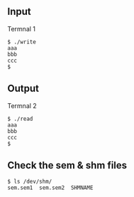 ## Input

Termnal 1
```
$ ./write
aaa
bbb
ccc
$
```

## Output

Termnal 2
```
$ ./read
aaa
bbb
ccc
$
```

## Check the sem & shm files
```
$ ls /dev/shm/
sem.sem1  sem.sem2  SHMNAME
```
